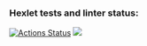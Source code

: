 ### Hexlet tests and linter status:
[![Actions Status](https://github.com/Gadjijka/python-project-49/actions/workflows/hexlet-check.yml/badge.svg)](https://github.com/Gadjijka/python-project-49/actions)
<a href="https://codeclimate.com/github/Gadjijka/python-project-49/maintainability"><img src="https://api.codeclimate.com/v1/badges/0c9b070ad9c754e0b916/maintainability" /></a>
